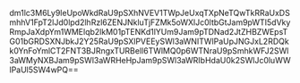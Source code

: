 dm1lc3M6Ly9leUpoWkdRaU9pSXhNVEV1TWpJeUxqTXpNeTQwTkRRaUxDSmhhV1FpT2lJd0lpd2lhRzl6ZENJNkluTjFZMk5oWXlJc0ltbGtJam9pWTI5dVkyRmpJaXdpYm1WMElqb2lkM01pTENKd1lYUm9Jam9pTDNad2JtZHBZWEpsTG01bGRDSXNJbkJ2Y25RaU9pSXlPVEEySWl3aWNITWlPaUpJNGJxL2RDQkk0YnFoYmlCT2FNT3BJRngxTURBell6TWlMQ0p6WTNraU9pSmhkWFJ2SWl3aWMyNXBJam9pSWl3aWRHeHpJam9pSWl3aWRIbHdaU0k2SWlJc0luWWlPaUl5SW4wPQ==
